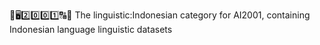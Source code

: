 🧠️🖥️2️⃣️0️⃣️0️⃣️1️⃣️🔠️🔢️ The linguistic:Indonesian category for AI2001, containing Indonesian language linguistic datasets
